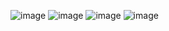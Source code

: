 ![image](https://github.com/user-attachments/assets/fbe6df8b-a783-404f-928f-600281bd3017)
![image](https://github.com/user-attachments/assets/55dfb78a-836a-4253-a8b9-a1dfe642d005)
![image](https://github.com/user-attachments/assets/8e2bf6ea-c292-4768-82b7-96fe54d6fea9)
![image](https://github.com/user-attachments/assets/a284dfea-701a-4275-93de-38d0ceb2d317)
